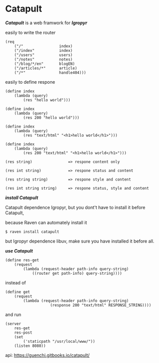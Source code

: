 # Catapult

***Catapult*** is a web framwork for ***Igropyr***

easily to write the router

```
(req
    ("/"                index)
    ("/index"           index)
    ("/users"           users)
    ("/notes"           notes)
    ("/blog/*/en"       blogEN)
    ("/articles/*"      article)
    ("/*"               handle404)))
```

easily to define respone

```
(define index
    (lambda (query)
        (res "hello world")))

(define index
    (lambda (query)
        (res 200 "hello world")))

(define index
    (lambda (query)
        (res "text/html" "<h1>hello world</h1>")))
        
(define index
    (lambda (query)
        (res 200 "text/html" "<h1>hello world</h1>")))
```


```
(res string)                => respone content only

(res int string)            => respone status and content

(res string string)         => respone style and content

(res int string string)     => respone status, style and content
```

***install Catapult***

Catapult dependence Igropyr, but you dont't have to install it before Catapult,

because Raven can automately install it

`$ raven install catapult`

but Igropyr dependence libuv, make sure you have installed it before all.

***use Catapult***

```
(define res-get
    (request
        (lambda (request-header path-info query-string)
            ((router get path-info) query-string))))
```

instead of

```
(define get
    (request
        (lambda (request-header path-info query-string)
                    (response 200 "text/html" RESPONSE_STRING))))
```

and run

```
(server
    res-get
    res-post
    (set 
        ('staticpath "/usr/local/www/"))
    (listen 8080))
```

api: https://guenchi.gitbooks.io/catapult/
